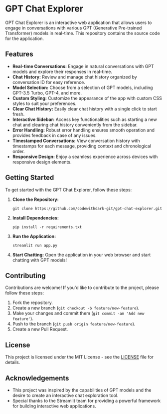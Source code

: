 # GPT Chat Explorer

GPT Chat Explorer is an interactive web application that allows users to engage in conversations with various GPT (Generative Pre-trained Transformer) models in real-time. This repository contains the source code for the application.

## Features

- **Real-time Conversations:** Engage in natural conversations with GPT models and explore their responses in real-time.
- **Chat History:** Review and manage chat history organized by conversation ID for easy reference.
- **Model Selection:** Choose from a selection of GPT models, including GPT-3.5 Turbo, GPT-4, and more.
- **Custom Styling:** Customize the appearance of the app with custom CSS styles to suit your preferences.
- **Clear Chat History:** Easily clear chat history with a single click to start fresh.
- **Interactive Sidebar:** Access key functionalities such as starting a new chat and clearing chat history conveniently from the sidebar.
- **Error Handling:** Robust error handling ensures smooth operation and provides feedback in case of any issues.
- **Timestamped Conversations:** View conversation history with timestamps for each message, providing context and chronological order.
- **Responsive Design:** Enjoy a seamless experience across devices with responsive design elements.

## Getting Started

To get started with the GPT Chat Explorer, follow these steps:

1. **Clone the Repository:**
   ```
   git clone https://github.com/codewithdark-git/gpt-chat-explorer.git
   ```

2. **Install Dependencies:**
   ```
   pip install -r requirements.txt
   ```

3. **Run the Application:**
   ```
   streamlit run app.py
   ```

4. **Start Chatting:**
   Open the application in your web browser and start chatting with GPT models!

## Contributing

Contributions are welcome! If you'd like to contribute to the project, please follow these steps:

1. Fork the repository.
2. Create a new branch (`git checkout -b feature/new-feature`).
3. Make your changes and commit them (`git commit -am 'Add new feature'`).
4. Push to the branch (`git push origin feature/new-feature`).
5. Create a new Pull Request.

## License

This project is licensed under the MIT License - see the [LICENSE](LICENSE) file for details.

## Acknowledgements

- This project was inspired by the capabilities of GPT models and the desire to create an interactive chat exploration tool.
- Special thanks to the Streamlit team for providing a powerful framework for building interactive web applications.

